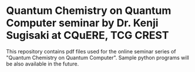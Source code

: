 # Quantum Chemistry on Quantum Computer seminar by Dr. Kenji Sugisaki at CQuERE, TCG CREST

This repository contains pdf files used for the online seminar series of "Quantum Chemistry on Quantum Computer". 
Sample python programs will be also available in the future. 
